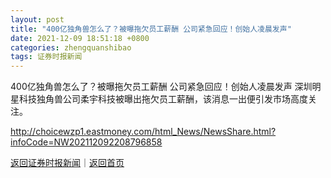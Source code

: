 ```yaml
---
layout: post
title: "400亿独角兽怎么了？被曝拖欠员工薪酬 公司紧急回应！创始人凌晨发声"
date: 2021-12-09 18:51:18 +0800
categories: zhengquanshibao
tags: 证券时报新闻
---
```

400亿独角兽怎么了？被曝拖欠员工薪酬 公司紧急回应！创始人凌晨发声
深圳明星科技独角兽公司柔宇科技被曝出拖欠员工薪酬，该消息一出便引发市场高度关注。

<http://choicewzp1.eastmoney.com/html_News/NewsShare.html?infoCode=NW202112092208796858>

[返回证券时报新闻](//finews.withounder.com/zhengquanshibao/)｜[返回首页](//finews.withounder.com/)